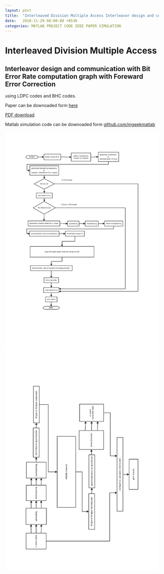 ```yaml
---
layout: post
title:  "Interleaved Division Multiple Access Interleavor design and communication with Bit Error Rate computation graph with Foreward Error Correction"
date:   2018-11-29 08:00:00 +0530
categories: MATLAB PROJECT CODE IEEE PAPER SIMULATION
---
```

# Interleaved Division Multiple Access

## Interleavor design and communication with Bit Error Rate computation graph with Foreward Error Correction

using LDPC codes and BHC codes.

Paper can be downoaded form [here](https://ieeexplore.ieee.org/document/1618943/)

[PDF download](http://www.ee.cityu.edu.hk/~liping/Research/Conference/IDMA3.pdf)

Matlab simulation code can be downoaded form [github.com/mgeekmatlab](https://github.com/mgeekmatlab/IDMA-interleavor-design-and-communication-BER-FEC)

![flow1](https://raw.githubusercontent.com/mgeekmatlab/IDMA-interleavor-design-and-communication-BER-FEC/master/vivek%20flow%201.jpg)
![flow2](https://raw.githubusercontent.com/mgeekmatlab/IDMA-interleavor-design-and-communication-BER-FEC/master/vivek%20flow%202.JPG)
